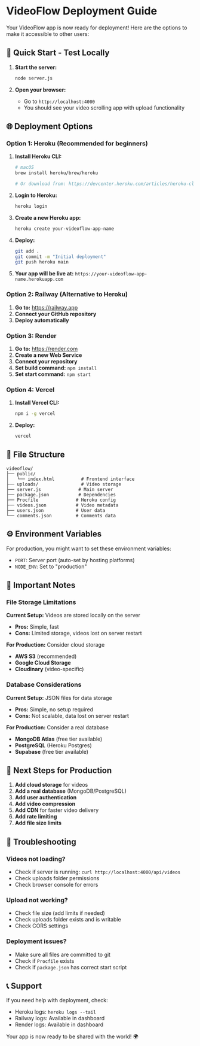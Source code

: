 # VideoFlow Deployment Guide

Your VideoFlow app is now ready for deployment! Here are the options to make it accessible to other users:

## 🚀 Quick Start - Test Locally

1. **Start the server:**
   ```bash
   node server.js
   ```

2. **Open your browser:**
   - Go to `http://localhost:4000`
   - You should see your video scrolling app with upload functionality

## 🌐 Deployment Options

### Option 1: Heroku (Recommended for beginners)

1. **Install Heroku CLI:**
   ```bash
   # macOS
   brew install heroku/brew/heroku
   
   # Or download from: https://devcenter.heroku.com/articles/heroku-cli
   ```

2. **Login to Heroku:**
   ```bash
   heroku login
   ```

3. **Create a new Heroku app:**
   ```bash
   heroku create your-videoflow-app-name
   ```

4. **Deploy:**
   ```bash
   git add .
   git commit -m "Initial deployment"
   git push heroku main
   ```

5. **Your app will be live at:**
   `https://your-videoflow-app-name.herokuapp.com`

### Option 2: Railway (Alternative to Heroku)

1. **Go to:** https://railway.app
2. **Connect your GitHub repository**
3. **Deploy automatically**

### Option 3: Render

1. **Go to:** https://render.com
2. **Create a new Web Service**
3. **Connect your repository**
4. **Set build command:** `npm install`
5. **Set start command:** `npm start`

### Option 4: Vercel

1. **Install Vercel CLI:**
   ```bash
   npm i -g vercel
   ```

2. **Deploy:**
   ```bash
   vercel
   ```

## 📁 File Structure

```
videoflow/
├── public/
│   └── index.html          # Frontend interface
├── uploads/                # Video storage
├── server.js              # Main server
├── package.json           # Dependencies
├── Procfile              # Heroku config
├── videos.json           # Video metadata
├── users.json            # User data
└── comments.json         # Comments data
```

## ⚙️ Environment Variables

For production, you might want to set these environment variables:

- `PORT`: Server port (auto-set by hosting platforms)
- `NODE_ENV`: Set to "production"

## 🔧 Important Notes

### File Storage Limitations

**Current Setup:** Videos are stored locally on the server
- **Pros:** Simple, fast
- **Cons:** Limited storage, videos lost on server restart

**For Production:** Consider cloud storage
- **AWS S3** (recommended)
- **Google Cloud Storage**
- **Cloudinary** (video-specific)

### Database Considerations

**Current Setup:** JSON files for data storage
- **Pros:** Simple, no setup required
- **Cons:** Not scalable, data lost on server restart

**For Production:** Consider a real database
- **MongoDB Atlas** (free tier available)
- **PostgreSQL** (Heroku Postgres)
- **Supabase** (free tier available)

## 🚀 Next Steps for Production

1. **Add cloud storage** for videos
2. **Add a real database** (MongoDB/PostgreSQL)
3. **Add user authentication**
4. **Add video compression**
5. **Add CDN** for faster video delivery
6. **Add rate limiting**
7. **Add file size limits**

## 🐛 Troubleshooting

### Videos not loading?
- Check if server is running: `curl http://localhost:4000/api/videos`
- Check uploads folder permissions
- Check browser console for errors

### Upload not working?
- Check file size (add limits if needed)
- Check uploads folder exists and is writable
- Check CORS settings

### Deployment issues?
- Make sure all files are committed to git
- Check if `Procfile` exists
- Check if `package.json` has correct start script

## 📞 Support

If you need help with deployment, check:
- Heroku logs: `heroku logs --tail`
- Railway logs: Available in dashboard
- Render logs: Available in dashboard

Your app is now ready to be shared with the world! 🌍 